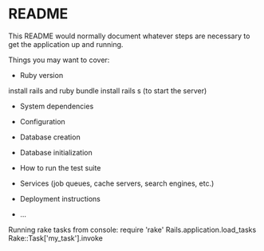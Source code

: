 # README

This README would normally document whatever steps are necessary to get the
application up and running.

Things you may want to cover:

* Ruby version

install rails and ruby
bundle install
rails s (to start the server)

* System dependencies

* Configuration

* Database creation

* Database initialization

* How to run the test suite

* Services (job queues, cache servers, search engines, etc.)

* Deployment instructions

* ...


Running rake tasks from console:
require 'rake'
Rails.application.load_tasks
Rake::Task['my_task'].invoke
